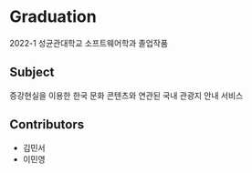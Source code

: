 # Graduation

2022-1 성균관대학교 소프트웨어학과 졸업작품

## Subject
증강현실을 이용한 한국 문화 콘텐츠와 연관된 국내 관광지 안내 서비스

## Contributors
* 김민서
* 이민영
